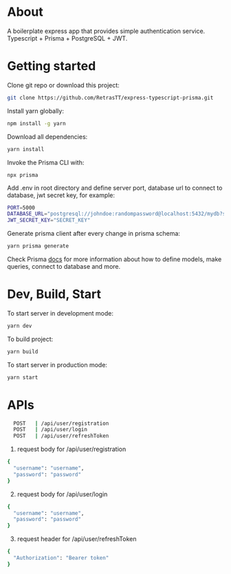 # About

A boilerplate express app that provides simple authentication service. Typescript + Prisma + PostgreSQL + JWT.

# Getting started

Clone git repo or download this project:

```bash
git clone https://github.com/RetrasTT/express-typescript-prisma.git
```

Install yarn globally:

```bash
npm install -g yarn
```

Download all dependencies:

```bash
yarn install
```

Invoke the Prisma CLI with:

```
npx prisma
```

Add .env in root directory and define server port, database url to connect to database, jwt secret key, for example:

```bash
PORT=5000
DATABASE_URL="postgresql://johndoe:randompassword@localhost:5432/mydb?schema=public"
JWT_SECRET_KEY="SECRET_KEY"
```

Generate prisma client after every change in prisma schema:

```bash
yarn prisma generate
```

Check Prisma [docs](https://www.prisma.io/docs) for more information about how to define models, make queries, connect to database and more.

# Dev, Build, Start

To start server in development mode:

```bash
yarn dev
```

To build project:

```bash
yarn build
```

To start server in production mode:

```bash
yarn start
```
# APIs

```bash
  POST   | /api/user/registration
  POST   | /api/user/login
  POST   | /api/user/refreshToken
```

1. request body for /api/user/registration

```bash
{
  "username": "username",
  "password": "password"
}
```

2. request body for /api/user/login

```bash
{
  "username": "username",
  "password": "password"
}
```

3. request header for /api/user/refreshToken

```bash
{
  "Authorization": "Bearer token"
}
```